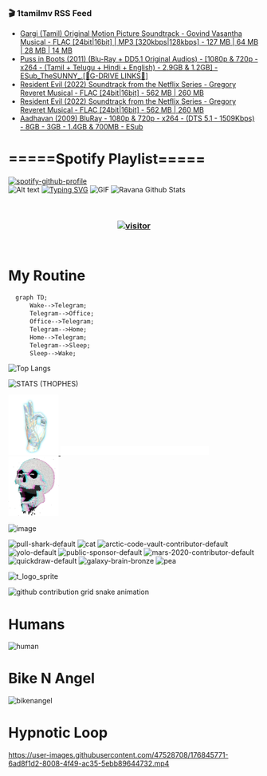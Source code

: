 ### 🎬 1tamilmv RSS Feed

<!-- BLOG-POST-LIST:START -->
- [Gargi &lpar;Tamil&rpar; Original Motion Picture Soundtrack - Govind Vasantha Musical - FLAC [24bit|16bit] | MP3 [320kbps|128kbps] - 127 MB | 64 MB | 28 MB | 14 MB](https://www.1tamilmv.click/index.php?/forums/topic/165861-gargi-tamil-original-motion-picture-soundtrack-govind-vasantha-musical-flac-24bit16bit-mp3-320kbps128kbps-127-mb-64-mb-28-mb-14-mb/&do=findComment&comment=331311)
- [Puss in Boots &lpar;2011&rpar; &lpar;Blu-Ray + DD5.1 Original Audios&rpar; - [1080p &amp; 720p - x264 - &lpar;Tamil + Telugu + Hindi + English&rpar; - 2.9GB &amp; 1.2GB] - ESub_TheSUNNY_.[🔰G-DRIVE LINKS🔰]](https://www.1tamilmv.click/index.php?/forums/topic/165885-puss-in-boots-2011-blu-ray-dd51-original-audios-1080p-720p-x264-tamil-telugu-hindi-english-29gb-12gb-esub_thesunny_%F0%9F%94%B0g-drive-links%F0%9F%94%B0/&do=findComment&comment=331310)
- [Resident Evil &lpar;2022&rpar; Soundtrack from the Netflix Series - Gregory Reveret Musical - FLAC [24bit|16bit] - 562 MB | 260 MB](https://www.1tamilmv.click/index.php?/forums/topic/165735-resident-evil-2022-soundtrack-from-the-netflix-series-gregory-reveret-musical-flac-24bit16bit-562-mb-260-mb/&do=findComment&comment=331309)
- [Resident Evil &lpar;2022&rpar; Soundtrack from the Netflix Series - Gregory Reveret Musical - FLAC [24bit|16bit] - 562 MB | 260 MB](https://www.1tamilmv.click/index.php?/forums/topic/165735-resident-evil-2022-soundtrack-from-the-netflix-series-gregory-reveret-musical-flac-24bit16bit-562-mb-260-mb/&do=findComment&comment=331308)
- [Aadhavan &lpar;2009&rpar; BluRay - 1080p &amp; 720p - x264 - &lpar;DTS 5.1 - 1509Kbps&rpar; - 8GB - 3GB - 1.4GB &amp; 700MB - ESub](https://www.1tamilmv.click/index.php?/forums/topic/165877-aadhavan-2009-bluray-1080p-720p-x264-dts-51-1509kbps-8gb-3gb-14gb-700mb-esub/&do=findComment&comment=331307)
<!-- BLOG-POST-LIST:END -->

# =====Spotify Playlist=====
[![spotify-github-profile](https://spotify-github-profile.vercel.app/api/view?uid=31rfzgmuvvewegdlxvlev4ynz4vu&cover_image=true&theme=default&bar_color=53b14f&bar_color_cover=true)](https://ravana69.github.io/rss)
</br>
![Alt text](https://spotify-recently-played-readme.vercel.app/api?user=31rfzgmuvvewegdlxvlev4ynz4vu)
[![Typing SVG](https://readme-typing-svg.herokuapp.com?color=%2336BCF7&center=true&vCenter=true&multiline=true&height=81&lines=I+AM+RAVANA;CONTACT+ME+ON+TELEGRAM%3A+%40R4V4N4)](https://git.io/typing-svg)
<img align="centre" height="400px" width="490px" alt="GIF" src="https://github.com/ravana69/ravana69/blob/master/rvm.gif" />
![Ravana Github Stats](https://github-readme-stats.vercel.app/api?username=ravana69&&show_icons=true&theme=radical)

<br />
<h3 align="center"> <a href="https://t.me/r4v4n4"><img src="https://profile-counter.glitch.me/ravana69/count.svg" alt="visitor" width="600"></a> </h3>
</br>

<H1>My Routine</H1>

```mermaid
  graph TD;
      Wake-->Telegram;
      Telegram-->Office;
      Office-->Telegram;
      Telegram-->Home;
      Home-->Telegram;
      Telegram-->Sleep;
      Sleep-->Wake;
```
![Top Langs](https://github-readme-stats.vercel.app/api/top-langs/?username=ravana69&&show_icons=true&theme=radical)

![STATS (THOPHES)](https://github-profile-trophy.vercel.app/?username=ravana69&theme=gruvbox&margin-w=10&margin-h=15&column=8)
<br />
<p align="left">
    <a href="#">
        <img width="20%" src="./assets/images/hand.gif" alt="" />
    </a>
    <a href="#">
        <img width="59%" src="./assets/images/spacer.png" alt="" >
    </a>
    <a href="#">
        <img width="20%" src="./assets/images/skull.gif" alt="" />
    </a>
</p>


![image](https://user-images.githubusercontent.com/47528708/175298537-0623dc00-7b1a-4ec1-b5b1-71768763a234.png)

<img width="148" alt="pull-shark-default" src="https://user-images.githubusercontent.com/47528708/176419715-70981865-4dc6-489a-8a1a-06842db67b15.gif"> <img width="148" alt="cat" src="https://user-images.githubusercontent.com/47528708/179149594-60701d0e-e626-415f-9958-80736351eadd.gif"> <img width="148" alt="arctic-code-vault-contributor-default" src="https://user-images.githubusercontent.com/47528708/175267501-e1fbbb8f-c2b2-4882-b865-2ac4debef26c.png"> <img width="148" alt="yolo-default" src="https://user-images.githubusercontent.com/47528708/175267654-281a1880-1129-4b7b-bf2f-de5dd2bc5afa.png"> <img width="148" alt="public-sponsor-default" src="https://user-images.githubusercontent.com/47528708/175268448-2e78cc75-fb25-4d76-bd22-7df520446b45.png"> <img width="148" alt="mars-2020-contributor-default" src="https://user-images.githubusercontent.com/47528708/175268475-de6d987a-3be9-4353-86a5-23b422559355.png"> <img width="148" alt="quickdraw-default" src="https://user-images.githubusercontent.com/47528708/179148665-33e7c2c8-5d95-413e-8b25-6862820a5fe7.png"> <img width="148" alt="galaxy-brain-bronze" src="https://user-images.githubusercontent.com/47528708/176419717-e2fdca8b-0fdc-47dd-9511-a7ff52178a33.gif"> <img width="148" alt="pea" src="https://user-images.githubusercontent.com/47528708/179149608-800ce6e1-7d24-4bfe-8e84-5628e6d5497d.gif">

![t_logo_sprite](https://user-images.githubusercontent.com/47528708/175293007-21ff1792-1fca-4be3-bcae-12fdc3aa414f.svg)

![github contribution grid snake animation](https://raw.githubusercontent.com/ravana69/ravana69/output/github-contribution-grid-snake-dark.svg#gh-dark-mode-only)

# Humans
<img width="170" alt="human" src="https://user-images.githubusercontent.com/47528708/176413829-c142d478-1c96-4c3c-a2a4-2dd35374c335.gif">

# Bike N Angel
<img width="170" alt="bikenangel" src="https://user-images.githubusercontent.com/47528708/176616968-3a44f91e-8016-477c-9bb5-c4689a1adbee.gif">

# Hypnotic Loop

https://user-images.githubusercontent.com/47528708/176845771-6ad8f1d2-8008-4f49-ac35-5ebb89644732.mp4

